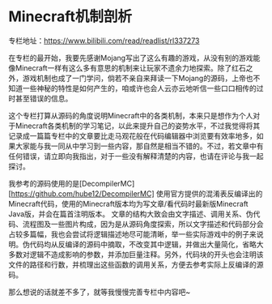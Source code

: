 # Minecraft机制剖析

专栏地址：https://www.bilibili.com/read/readlist/rl337273

在专栏的最开始，我要先感谢Mojang写出了这么有趣的游戏，从没有别的游戏能像Minecraft一样有这么多有意思的机制来让玩家不遗余力地探索。除了红石之外，游戏机制也成了一门学问，倘若不亲自来拜读一下Mojang的源码，上帝也不知道一些神秘的特性是如何产生的，咱或许也会人云亦云地听信一些口口相传的过时甚至错误的信息。

这个专栏打算从源码的角度说明Minecraft中的各类机制，本来只是想作为个人对于Minecraft各类机制的学习笔记，以此来提升自己的姿势水平，不过我觉得将其记录成一篇篇专栏中的文章要比走马观花般在代码编辑器中浏览要有效率地多，如果大家能与我一同从中学习到一些内容，那自然是相当不错的。不过，若文章中有任何错误，请立即向我指出，对于一些没有解释清楚的内容，也请在评论与我一起探讨。

我参考的源码使用的是[DecompilerMC][https://github.com/hube12/DecompilerMC] 使用官方提供的混淆表反编译出的Minecraft代码，使用的Minecraft版本均为写文章/看代码时最新版Minecraft Java版，并会在篇首注明版本。 文章的结构大致会由文字描述、调用关系、伪代码、流程图及一些图片构成，因为是从源码角度探索，所以文字描述和代码部分会占较多篇幅，我也会尝试将逻辑描述地尽可能清晰，举一些实际游戏中的例子来说明。伪代码均从反编译的源码中摘取，不改变其中逻辑，并做出大量简化，省略大多数对逻辑不造成影响的参数，并添加巨量注释。另外，代码块的开头也会注明该文件的路径和行数，并梳理出这些函数的调用关系，方便去参考实际上反编译的源码。

那么想说的话就差不多了，就等我慢慢完善专栏中内容吧~